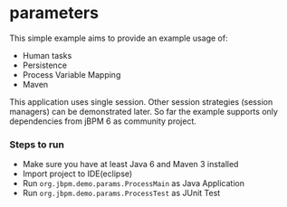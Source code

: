 parameters
==========


This simple example aims to provide an example usage of:
- Human tasks
- Persistence
- Process Variable Mapping
- Maven

This application uses single session. Other session strategies (session managers) can be demonstrated later. So far the example supports only dependencies from jBPM 6 as community project.


### Steps to run
- Make sure you have at least Java 6 and Maven 3 installed
- Import project to IDE(eclipse)
- Run `org.jbpm.demo.params.ProcessMain` as Java Application
- Run  `org.jbpm.demo.params.ProcessTest` as JUnit Test


